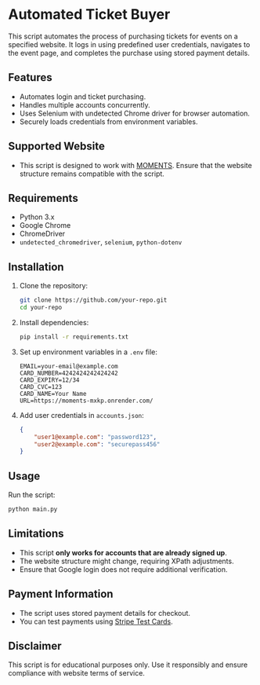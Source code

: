 # Automated Ticket Buyer

This script automates the process of purchasing tickets for events on a specified website. It logs in using predefined user credentials, navigates to the event page, and completes the purchase using stored payment details.

## Features
- Automates login and ticket purchasing.
- Handles multiple accounts concurrently.
- Uses Selenium with undetected Chrome driver for browser automation.
- Securely loads credentials from environment variables.

## Supported Website
- This script is designed to work with [MOMENTS](https://moments-mxkp.onrender.com/). Ensure that the website structure remains compatible with the script.

## Requirements
- Python 3.x
- Google Chrome
- ChromeDriver
- `undetected_chromedriver`, `selenium`, `python-dotenv`

## Installation
1. Clone the repository:
   ```sh
   git clone https://github.com/your-repo.git
   cd your-repo
   ```
2. Install dependencies:
   ```sh
   pip install -r requirements.txt
   ```
3. Set up environment variables in a `.env` file:
   ```env
   EMAIL=your-email@example.com
   CARD_NUMBER=4242424242424242
   CARD_EXPIRY=12/34
   CARD_CVC=123
   CARD_NAME=Your Name
   URL=https://moments-mxkp.onrender.com/
   ```
4. Add user credentials in `accounts.json`:
   ```json
   {
       "user1@example.com": "password123",
       "user2@example.com": "securepass456"
   }
   ```

## Usage
Run the script:
```sh
python main.py
```

## Limitations
- This script **only works for accounts that are already signed up**.
- The website structure might change, requiring XPath adjustments.
- Ensure that Google login does not require additional verification.

## Payment Information
- The script uses stored payment details for checkout.
- You can test payments using [Stripe Test Cards](https://stripe.com/docs/testing).

## Disclaimer
This script is for educational purposes only. Use it responsibly and ensure compliance with website terms of service.

